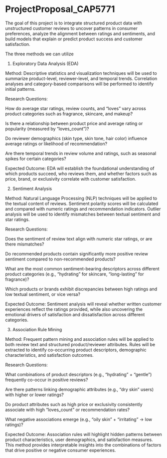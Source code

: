 # ProjectProposal_CAP5771

The goal of this project is to integrate structured product data with unstructured customer reviews to uncover patterns in consumer preferences, analyze the alignment between ratings and sentiments, and build models that explain or predict product success and customer satisfaction.

The three methods we can utilize

1. Exploratory Data Analysis (EDA)

Method:
Descriptive statistics and visualization techniques will be used to summarize product-level, reviewer-level, and temporal trends. Correlation analyses and category-based comparisons will be performed to identify initial patterns.

Research Questions:

How do average star ratings, review counts, and “loves” vary across product categories such as fragrance, skincare, and makeup?

Is there a relationship between product price and average rating or popularity (measured by “loves_count”)?

Do reviewer demographics (skin type, skin tone, hair color) influence average ratings or likelihood of recommendation?

Are there temporal trends in review volume and ratings, such as seasonal spikes for certain categories?

Expected Outcome:
EDA will establish the foundational understanding of which products succeed, who reviews them, and whether factors such as price, brand, or exclusivity correlate with customer satisfaction.

2. Sentiment Analysis

Method:
Natural Language Processing (NLP) techniques will be applied to the textual content of reviews. Sentiment polarity scores will be calculated and compared with numeric ratings and recommendation indicators. Outlier analysis will be used to identify mismatches between textual sentiment and star ratings.

Research Questions:

Does the sentiment of review text align with numeric star ratings, or are there mismatches?

Do recommended products contain significantly more positive review sentiment compared to non-recommended products?

What are the most common sentiment-bearing descriptors across different product categories (e.g., “hydrating” for skincare, “long-lasting” for fragrance)?

Which products or brands exhibit discrepancies between high ratings and low textual sentiment, or vice versa?

Expected Outcome:
Sentiment analysis will reveal whether written customer experiences reflect the ratings provided, while also uncovering the emotional drivers of satisfaction and dissatisfaction across different categories.

3. Association Rule Mining

Method:
Frequent pattern mining and association rules will be applied to both review text and structured product/reviewer attributes. Rules will be extracted to identify co-occurring product descriptors, demographic characteristics, and satisfaction outcomes.

Research Questions:

What combinations of product descriptors (e.g., “hydrating” + “gentle”) frequently co-occur in positive reviews?

Are there patterns linking demographic attributes (e.g., “dry skin” users) with higher or lower ratings?

Do product attributes such as high price or exclusivity consistently associate with high “loves_count” or recommendation rates?

What negative associations emerge (e.g., “oily skin” + “irritating” → low ratings)?

Expected Outcome:
Association rules will highlight hidden patterns between product characteristics, user demographics, and satisfaction measures. This method provides interpretable insights into the combinations of factors that drive positive or negative consumer experiences.
